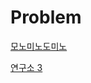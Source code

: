 # Problem

[모노미노도미노](https://www.acmicpc.net/problem/19235)

[연구소 3](https://www.acmicpc.net/problem/17142)
